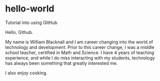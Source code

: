 # hello-world
Tutorial into using GitHub

Hello, Github.

My name is William Blacknall and I am career changing into the world of technology and development. Prior to this career change, I was a middle school teacher, certified in Math and Science. I have 4 years of teaching experience, and while I do miss interacting with my students, technology has always been something that greatly interested me.

I also enjoy cooking.
